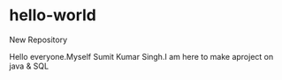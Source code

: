 # hello-world
New Repository

Hello everyone.Myself Sumit Kumar Singh.I am here to make aproject on java & SQL 
